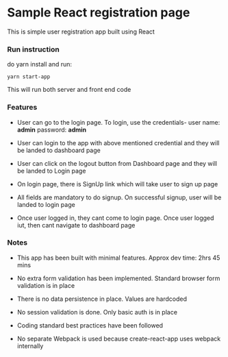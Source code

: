 # Sample React registration page

This is simple user registration app built using React

### Run instruction

do yarn install and run:

```
yarn start-app
```

This will run both server and front end code

### Features

- User can go to the login page. To login, use the credentials-
  user name: <b>admin</b>
  password: <b>admin</b>

- User can login to the app with above mentioned credential and they will be landed to dashboard page

- User can click on the logout button from Dashboard page and they will be landed to Login page

- On login page, there is SignUp link which will take user to sign up page

- All fields are mandatory to do signup. On successful signup, user will be landed to login page

- Once user logged in, they cant come to login page. Once user logged iut, then cant navigate to dashboard page

### Notes

- This app has been built with minimal features. Approx dev time: 2hrs 45 mins

- No extra form validation has been implemented. Standard browser form validation is in place

- There is no data persistence in place. Values are hardcoded

- No session validation is done. Only basic auth is in place

- Coding standard best practices have been followed

- No separate Webpack is used because create-react-app uses webpack internally
